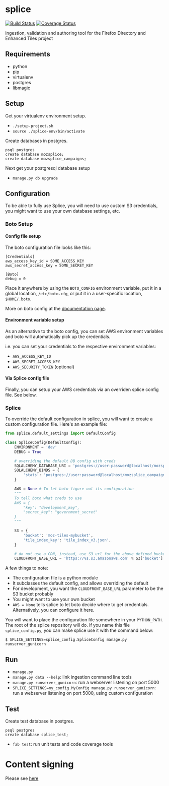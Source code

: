 # splice

[![Build Status](https://travis-ci.org/mozilla/splice.svg?branch=master)](https://travis-ci.org/mozilla/splice)
[![Coverage Status](https://coveralls.io/repos/mozilla/splice/badge.png?branch=master)](https://coveralls.io/r/mozilla/splice?branch=master)

Ingestion, validation and authoring tool for the Firefox Directory and Enhanced
Tiles project

## Requirements

 * python
  * pip
  * virtualenv
 * postgres
 * libmagic

## Setup

Get your virtualenv environment setup.

 * `./setup-project.sh`
 * `source ./splice-env/bin/activate`

Create databases in postgres.

```
psql postgres
create database mozsplice;
create database mozsplice_campaigns;
```

Next get your postgresql database setup

 * `manage.py db upgrade`

## Configuration

To be able to fully use Splice, you will need to use custom S3 credentials, you might want to use
your own database settings, etc.

### Boto Setup

#### Config file setup

The boto configuration file looks like this:

```
[Credentials]
aws_access_key_id = SOME_ACCESS_KEY
aws_secret_access_key = SOME_SECRET_KEY

[Boto]
debug = 0
```

Place it anywhere by using the `BOTO_CONFIG` environment variable, put it in a global location, `/etc/boto.cfg`,
or put it in a user-specific location, `$HOME/.boto`. 

More on boto config at the [documentation page](http://boto.readthedocs.org/en/latest/boto_config_tut.html).

#### Environment variable setup

As an alternative to the boto config, you can set AWS environment variables and boto will automatically
pick up the credentials.

i.e. you can set your credentials to the respective environment variables:
* `AWS_ACCESS_KEY_ID`
* `AWS_SECRET_ACCESS_KEY`
* `AWS_SECURITY_TOKEN` (optional)

#### Via Splice config file

Finally, you can setup your AWS credentials via an overriden splice config file. See below.

### Splice

To override the default configuration in splice, you will want to create a custom configuration file.
Here's an example file:

```python
from splice.default_settings import DefaultConfig

class SpliceConfig(DefaultConfig):
    ENVIRONMENT = 'dev'
    DEBUG = True

    # overriding the default DB config with creds
    SQLALCHEMY_DATABASE_URI = 'postgres://user:password@localhost/mozsplice'
    SQLALCHEMY_BINDS = {
        'stats': 'postgres://user:password@localhost/mozsplice_campaigns',
    }

    AWS = None # To let boto figure out its configuration
    """
    To tell boto what creds to use
    AWS = {
        "key": "development_key",
        "secret_key": "government_secret"
    }
    """

    S3 = {
        'bucket': 'moz-tiles-mybucket',
        'tile_index_key': 'tile_index_v3.json',
    }

    # do not use a CDN, instead, use S3 url for the above defined bucket
    CLOUDFRONT_BASE_URL = 'https://%s.s3.amazonaws.com' % S3['bucket']
```

A few things to note:
* The configuration file is a python module
* It subclasses the default config, and allows overriding the default
* For development, you want the `CLOUDFRONT_BASE_URL` parameter to be the S3 bucket probably
* You might want to use your own bucket
* `AWS = None` tells splice to let boto decide where to get credentials. Alternatively, you can configure it here.

You will want to place the configuration file somewhere in your `PYTHON_PATH`. The root of the splice repository will do.
If you name this file `splice_config.py`, you can make splice use it with the command below:

```
$ SPLICE_SETTINGS=splice_config.SpliceConfig manage.py runserver_gunicorn
```
 
## Run

 * `manage.py`
 * `manage.py data --help`: link ingestion command line tools
 * `manage.py runserver_gunicorn`: run a webserver listening on port 5000
 * `SPLICE_SETTINGS=my_config.MyConfig manage.py runserver_gunicorn`: run a webserver listening on port 5000, using custom configuration

## Test

Create test database in postgres.

```
psql postgres
create database splice_test;
```

 * `fab test`: run unit tests and code coverage tools

# Content signing
Please see [here](content-signing.md)
